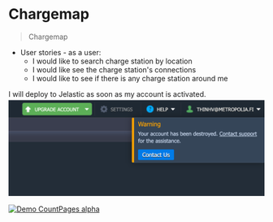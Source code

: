 # Chargemap
> Chargemap
- User stories - as a user:
  - I would like to search charge station by location
  - I would like see the charge station's connections
  - I would like to see if there is any charge station around me

I will deploy to Jelastic as soon as my account is activated.
![ERROR](error.png)

[![Demo CountPages alpha](http://i3.ytimg.com/vi/pxgmpwuU_uY/hqdefault.jpg)](https://youtu.be/pxgmpwuU_uY)
